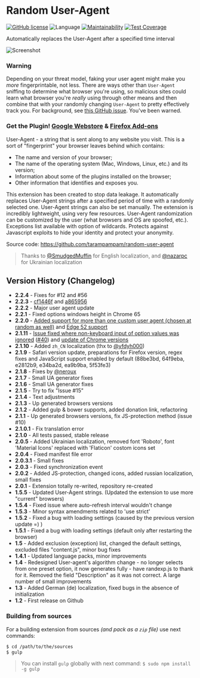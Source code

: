 # Random User-Agent

[![GitHub license](https://img.shields.io/badge/license-WTFPL-blue.svg)](https://raw.githubusercontent.com/tarampampam/nod32-update-mirror/master/LICENSE)
![Language](https://img.shields.io/badge/language-javascript-yellowgreen.svg)
[![Maintainability](https://api.codeclimate.com/v1/badges/ca0e129db186bac5f1b4/maintainability)](https://codeclimate.com/github/tarampampam/random-user-agent/maintainability)
[![Test Coverage](https://api.codeclimate.com/v1/badges/ca0e129db186bac5f1b4/test_coverage)](https://codeclimate.com/github/tarampampam/random-user-agent/test_coverage)

Automatically replaces the User-Agent after a specified time interval

![Screenshot](https://raw.githubusercontent.com/tarampampam/random-user-agent/master/webstore_content/slides/slide-1.jpg)

### Warning

Depending on your threat model, faking your user agent might make you _more_ fingerprintable, not less. There are ways other than `User-Agent` sniffing to determine what browser you're using, so malicious sites could learn what browser you're _really_ using through other means and then combine that with your randomly changing `User-Agent` to pretty effectively track you. For background, see [this GitHub issue](https://github.com/tarampampam/random-user-agent/issues/47). You've been warned.

### Get the Plugin! [Google Webstore] & [Firefox Add-ons]

User-Agent - a string that is sent along to any website you visit. This is a sort of "fingerprint" your browser leaves behind which contains:
- The name and version of your browser;
- The name of the operating system (Mac, Windows, Linux, etc.) and its version;
- Information about some of the plugins installed on the browser;
- Other information that identifies and exposes you.

This extension has been created to stop data leakage. It automatically replaces User-Agent strings after a specified period of time with a randomly selected one. User-Agent strings can also be set manually. The extension is incredibly lightweight, using very few resources. User-Agent randomization can be customized by the user (what browsers and OS are spoofed, etc.). Exceptions list available with option of wildcards. Protects against Javascript exploits to hide your identity and protect your anonymity.

Source code: https://github.com/tarampampam/random-user-agent

> Thanks to [@SmudgedMuffin](https://github.com/SmudgedMuffin) for English localization, and [@nazarpc](https://github.com/nazar-pc) for Ukrainian localization

Version History (Changelog)
----

* **2.2.4** - Fixes for #12 and #56
* **2.2.3** - [cf1446f](https://github.com/tarampampam/random-user-agent/commit/cf1446f6bfdcba7b7f505a9fe653bf98a8a1bea2) and [a865956](https://github.com/tarampampam/random-user-agent/commit/a86595668389b764ac5402a602826ed7c1546832)
* **2.2.2** - Major user agent update
* **2.2.1** - Fixed options windows height in Chrome 65
* **2.2.0** - [Added support for more than one custom user agent (chosen at random as well)](https://github.com/tarampampam/random-user-agent/commit/4aed6f999a378f0e676349ada2e57e13a0a0ece9) and [Edge 52 support](https://github.com/tarampampam/random-user-agent/commit/cd260fdd3781df169f5b83439e1c24e11ff45f9c)
* **2.1.11** - [Issue fixed where non-keyboard input of option values was ignored](https://github.com/tarampampam/random-user-agent/commit/660b8002b05fb0c8f050e11e0fa419357b5bd99b) ([#40](https://github.com/tarampampam/random-user-agent/issues/40)) and [update of Chrome versions](https://github.com/tarampampam/random-user-agent/commit/a6dd025cc60755f54e760317fd1014eb2699d25a)
* **2.1.10** - Added `zh_CN` localization (thx to [@yfdyh000](https://github.com/yfdyh000))
* **2.1.9** - Safari version update, preparations for Firefox version, regex fixes and JavaScript support enabled by default (88be3bd, 64f9eba, e2812b9, e34ba2d, ea9b9ba, 5f53fe3)
* **2.1.8** - Fixes by [@neroux](https://github.com/neroux)
* **2.1.7** - Small UA generator fixes
* **2.1.6** - Small UA generator fixes
* **2.1.5** - Try to fix "Issue #15"
* **2.1.4** - Text adjustments
* **2.1.3** - Up generated browsers versions
* **2.1.2** - Added gulp & bower supports, added donation link, refactoring
* **2.1.1** - Up generated browsers versions, fix JS-protection method (issue #10)
* **2.1.0.1** - Fix translation error
* **2.1.0** - All tests passed, stable release
* **2.0.5** - Added Ukrainian localization, removed font 'Roboto', font 'Material Icons' replaced with 'Flaticon' costom icons set
* **2.0.4** - Fixed manifest file error
* **2.0.3.1** - Small fixes
* **2.0.3** - Fixed synchronization event
* **2.0.2** - Added JS-protection, changed icons, added russian localization, small fixes
* **2.0.1** - Extension totally re-writed, repository re-created
* **1.5.5** - Updated User-Agent strings. (Updated the extension to use more "current" browsers)
* **1.5.4** - Fixed issue where auto-refresh interval wouldn't change
* **1.5.3** - Minor syntax amendments related to 'use strict'
* **1.5.2** - Fixed a bug with loading settings (caused by the previous version update =) )
* **1.5.1** - Fixed a bug with loading settings (default only after restarting the browser)
* **1.5** - Added exclusion (exception) list, changed the default settings, excluded files "content.js", minor bug fixes
* **1.4.1** - Updated language packs, minor improvements
* **1.4** - Redesigned User-agent's algorithm change - no longer selects from one preset option, it now generates fully - have randexp.js to thank for it. Removed the field "Description" as it was not correct. A large number of small improvements
* **1.3** - Added German (de) localization, fixed bugs in the absence of initialization
* **1.2** - First release on Github

### Building from sources

For a building extension from sources _(and pack as a `zip` file)_ use next commands:

```bash
$ cd /path/to/the/sources
$ gulp
```

> You can install `gulp` globally with next command: `$ sudo npm install -g gulp`

[Google Webstore]:https://chrome.google.com/webstore/detail/random-hide-user-agent/einpaelgookohagofgnnkcfjbkkgepnp
[randexp.js]:http://github.com/fent/randexp.js
[Firefox Add-ons]:https://addons.mozilla.org/firefox/addon/random_user_agent/
